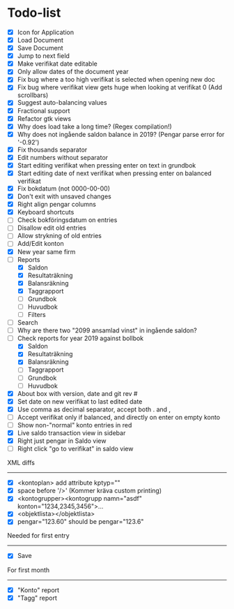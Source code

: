 Todo-list
=========

- [x] Icon for Application
- [x] Load Document
- [x] Save Document
- [x] Jump to next field
- [x] Make verifikat date editable
- [x] Only allow dates of the document year
- [x] Fix bug where a too high verifikat is selected when opening new doc
- [x] Fix bug where verifikat view gets huge when looking at verifikat 0 (Add scrollbars)
- [x] Suggest auto-balancing values
- [x] Fractional support
- [x] Refactor gtk views
- [x] Why does load take a long time? (Regex compilation!)
- [x] Why does not ingående saldon balance in 2019? (Pengar parse error for '-0.92')
- [x] Fix thousands separator
- [x] Edit numbers without separator
- [x] Start editing verifikat when pressing enter on text in grundbok
- [x] Start editing date of next verifikat when pressing enter on balanced verifikat
- [x] Fix bokdatum (not 0000-00-00)
- [x] Don't exit with unsaved changes
- [x] Right align pengar columns
- [x] Keyboard shortcuts
- [ ] Check bokföringsdatum on entries
- [ ] Disallow edit old entries
- [ ] Allow strykning of old entries
- [ ] Add/Edit konton
- [x] New year same firm
- [ ] Reports
  * [x] Saldon
  * [x] Resultaträkning
  * [x] Balansräkning
  * [x] Taggrapport
  * [ ] Grundbok
  * [ ] Huvudbok
  * [ ] Filters
- [ ] Search
- [ ] Why are there two "2099 ansamlad vinst" in ingående saldon?
- [ ] Check reports for year 2019 against bollbok
  * [x] Saldon
  * [x] Resultaträkning
  * [x] Balansräkning
  * [ ] Taggrapport
  * [ ] Grundbok
  * [ ] Huvudbok
- [x] About box with version, date and git rev #
- [x] Set date on new verifikat to last edited date
- [x] Use comma as decimal separator, accept both . and ,
- [ ] Accept verifikat only if balanced, and directly on enter on empty konto
- [ ] Show non-"normal" konto entries in red
- [x] Live saldo transaction view in sidebar
- [x] Right just pengar in Saldo view
- [ ] Right click "go to verifikat" in saldo view

XML diffs
*********
 - [x] \<kontoplan> add attribute kptyp=""
 - [x] space before '/>' (Kommer kräva custom printing)
 - [x] \<kontogrupper>\<kontogrupp namn="asdf" konton="1234,2345,3456">...
 - [x] \<objektlista>\</objektlista>
 - [x] pengar="123.60" should be pengar="123.6"

Needed for first entry
**********************
- [x] Save

For first month
***************
- [x] "Konto" report
- [x] "Tagg" report
